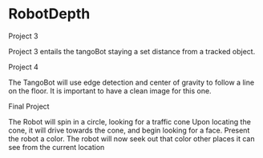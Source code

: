 # RobotDepth

Project 3 

Project 3 entails the tangoBot staying a set distance 
from a tracked object. 

Project 4 

The TangoBot will use edge detection and center of 
gravity to follow a line on the floor. It is important to 
have a clean image for this one. 

Final Project 

The Robot will spin in a circle, looking for a traffic cone 
Upon locating the cone, it will drive towards the cone, and begin 
looking for a face. Present the robot a color. The robot will now 
seek out that color other places it can see from the current location
